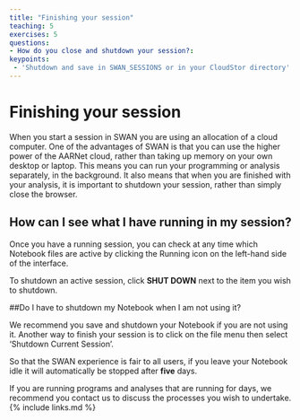 ```yaml
---
title: "Finishing your session"
teaching: 5
exercises: 5
questions:
- How do you close and shutdown your session?:
keypoints:
 - 'Shutdown and save in SWAN_SESSIONS or in your CloudStor directory'
---
```

# Finishing your session

When you start a session in SWAN you are using an allocation of a cloud computer. One of the advantages of SWAN is that you can use the higher power of the AARNet cloud, rather than taking up memory on your own desktop or laptop. This means you can run your programming or analysis separately, in the background. It also means that when you are finished with your analysis, it is important to shutdown your session, rather than simply close the browser.

## How can I see what I have running in my session?

Once you have a running session, you can check at any time which Notebook files are active by clicking the Running icon on the left-hand side of the interface.

To shutdown an active session, click **SHUT DOWN** next to the item you wish to shutdown.

##Do I have to shutdown my Notebook when I am not using it?

We recommend you save and shutdown your Notebook if you are not using it. Another way to finish your session is to click on the file menu then select ‘Shutdown Current Session’.

So that the SWAN experience is fair to all users, if you leave your Notebook idle it will automatically be stopped after **five** days.

If you are running programs and analyses that are running for days, we recommend you contact us to discuss the processes you wish to undertake.
{% include links.md %}
